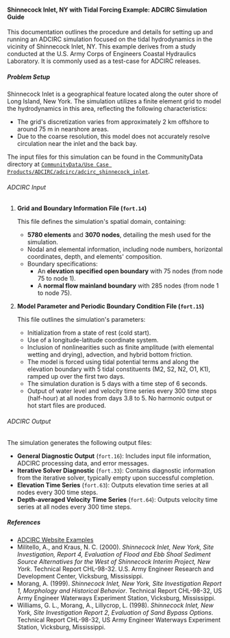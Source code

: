 #### Shinnecock Inlet, NY with Tidal Forcing Example: ADCIRC Simulation Guide

This documentation outlines the procedure and details for setting up and running an ADCIRC simulation focused on the tidal hydrodynamics in the vicinity of Shinnecock Inlet, NY.
This example derives from a study conducted at the U.S. Army Corps of Engineers Coastal Hydraulics Laboratory.
It is commonly used as a test-case for ADCIRC releases.

##### Problem Setup

Shinnecock Inlet is a geographical feature located along the outer shore of Long Island, New York.
The simulation utilizes a finite element grid to model the hydrodynamics in this area, reflecting the following characteristics:

- The grid's discretization varies from approximately 2 km offshore to around 75 m in nearshore areas.
- Due to the coarse resolution, this model does not accurately resolve circulation near the inlet and the back bay.

The input files for this simulation can be found in the CommunityData directory at [``CommunityData/Use Case Products/ADCIRC/adcirc/adcirc_shinnecock_inlet``](https://www.designsafe-ci.org/data/browser/public/designsafe.storage.community/Use%20Case%20Products/ADCIRC/adcirc/adcirc_shinnecock_inlet).

###### ADCIRC Input

1. **Grid and Boundary Information File (`fort.14`)**

    This file defines the simulation's spatial domain, containing:

    - **5780 elements** and **3070 nodes**, detailing the mesh used for the simulation.
    - Nodal and elemental information, including node numbers, horizontal coordinates, depth, and elements' composition.
    - Boundary specifications:
        - An **elevation specified open boundary** with 75 nodes (from node 75 to node 1).
        - A **normal flow mainland boundary** with 285 nodes (from node 1 to node 75).

2. **Model Parameter and Periodic Boundary Condition File (`fort.15`)**

      This file outlines the simulation's parameters:

      - Initialization from a state of rest (cold start).
      - Use of a longitude-latitude coordinate system.
      - Inclusion of nonlinearities such as finite amplitude (with elemental wetting and drying), advection, and hybrid bottom friction.
      - The model is forced using tidal potential terms and along the elevation boundary with 5 tidal constituents (M2, S2, N2, O1, K1), ramped up over the first two days.
      - The simulation duration is 5 days with a time step of 6 seconds.
      - Output of water level and velocity time series every 300 time steps (half-hour) at all nodes from days 3.8 to 5. No harmonic output or hot start files are produced.

###### ADCIRC Output

The simulation generates the following output files:

- **General Diagnostic Output** (`fort.16`): Includes input file information, ADCIRC processing data, and error messages.
- **Iterative Solver Diagnostic** (`fort.33`): Contains diagnostic information from the iterative solver, typically empty upon successful completion.
- **Elevation Time Series** (`fort.63`): Outputs elevation time series at all nodes every 300 time steps.
- **Depth-averaged Velocity Time Series** (`fort.64`): Outputs velocity time series at all nodes every 300 time steps.

##### References

- [ADCIRC Website Examples](https://adcirc.org/home/documentation/example-problems/shinnecock-inlet-ny-with-tidal-forcing-example)
- Militello, A., and Kraus, N. C. (2000). *Shinnecock Inlet, New York, Site Investigation, Report 4, Evaluation of Flood and Ebb Shoal Sediment Source Alternatives for the West of Shinnecock Interim Project, New York*. Technical Report CHL-98-32. U.S. Army Engineer Research and Development Center, Vicksburg, Mississippi.
- Morang, A. (1999). *Shinnecock Inlet, New York, Site Investigation Report 1, Morphology and Historical Behavior*. Technical Report CHL-98-32, US Army Engineer Waterways Experiment Station, Vicksburg, Mississippi.
- Williams, G. L., Morang, A., Lillycrop, L. (1998). *Shinnecock Inlet, New York, Site Investigation Report 2, Evaluation of Sand Bypass Options*. Technical Report CHL-98-32, US Army Engineer Waterways Experiment Station, Vicksburg, Mississippi.